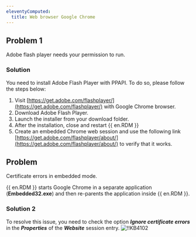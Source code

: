 ```yaml
---
eleventyComputed:
  title: Web browser Google Chrome
---
```

## Problem 1
Adobe flash player needs your permission to run.
### Solution
You need to install Adobe Flash Player with PPAPI. To do so, please follow the steps below:

1. Visit [https://get.adobe.com/flashplayer/](https://get.adobe.com/flashplayer/) with Google Chrome browser.
1. Download Adobe Flash Player.
1. Launch the installer from your download folder.
1. After the installation, close and restart {{ en.RDM }}
1. Create an embedded Chrome web session and use the following link [https://get.adobe.com/flashplayer/about/](https://get.adobe.com/flashplayer/about/) to verify that it works.
## Problem
Certificate errors in embedded mode.

{{ en.RDM }} starts Google Chrome in a separate application (**Embedded32.exe**) and then re-parents the application inside {{ en.RDM }}.
### Solution 2
To resolve this issue, you need to check the option ***Ignore certificate errors*** in the ***Properties*** of the ***Website*** session entry.
![!!KB4102](https://cdnweb.devolutions.net/docs/docs_en_kb_KB4102.png)

